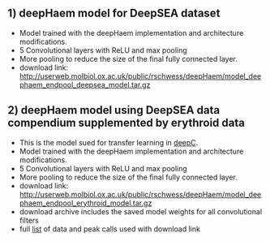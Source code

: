 ## 1) deepHaem model for DeepSEA dataset

* Model trained with the deepHaem implementation and architecture modifications.
* 5 Convolutional layers with ReLU and max pooling
* More pooling to reduce the size of the final fully connected layer.
* download link: http://userweb.molbiol.ox.ac.uk/public/rschwess/deepHaem/model_deephaem_endpool_deepsea_model.tar.gz


## 2) deepHaem model using DeepSEA data compendium supplemented by erythroid data
* This is the model sued for transfer learning in [deepC](https://github.com/rschwess/deepC).
* Model trained with the deepHaem implementation and architecture modifications.
* 5 Convolutional layers with ReLU and max pooling
* More pooling to reduce the size of the final fully connected layer.
* download link: http://userweb.molbiol.ox.ac.uk/public/rschwess/deepHaem/model_deephaem_endpool_erythroid_model.tar.gz
* download archive includes the saved model weights for all convolutional filters
* full [list](http://userweb.molbiol.ox.ac.uk/public/rschwess/deepHaem/table_for_github_deephaem_dataset_labels_with_peaks.xlsx) of data and peak calls used with download link
